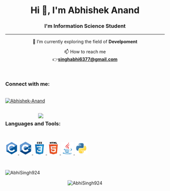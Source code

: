 <h1 align="center">Hi 👋, I'm Abhishek Anand</h1>
<h3 align="center">I'm Information Science Student</h3>
<hr>
<div align="center">
  
🌱 I’m currently exploring the field of **Develpoment**

 📫 How to reach me 
 <br>
 👉**singhabhi6377@gmail.com**
</div>
<br>
<h3 align="left">Connect with me:</h3>
<p align="left">
  <br>
<a href="https://www.linkedin.com/in/anand29abhishek/" target="blank"><img align="center" src="https://raw.githubusercontent.com/rahuldkjain/github-profile-readme-generator/master/src/images/icons/Social/linked-in-alt.svg" alt="Abhishek-Anand" height="30" width="40" /></a>
<!-- <a href="https://www.hackerrank.com/AbhiSingh924" target="blank"><img align="center" src="https://raw.githubusercontent.com/rahuldkjain/github-profile-readme-generator/master/src/images/icons/Social/hackerrank.svg" alt="AbhiSingh924" height="40" width="40" /></a> -->
<!-- <a href="https://www.naukri.com/code360/profile/AbhiSingh924" target="blank"><img align="center" src="https://coursereport-production.imgix.net/uploads/school/logo/1323/original/Coding_Ninjas_logo.jpeg?w=200&h=200&dpr=3&q=35" alt="AbhiSingh924" height="40" width="40" /></a> -->
</p>
<br>

<img align="right" width="400px" src="https://images.squarespace-cdn.com/content/v1/5769fc401b631bab1addb2ab/1541580611624-TE64QGKRJG8SWAIUS7NS/coding-freak.gif">
<h3 align="left">Languages and Tools:</h3>
<br>
<p align="left"> <a href="https://www.cprogramming.com/" target="_blank" rel="noreferrer"> <img src="https://raw.githubusercontent.com/devicons/devicon/master/icons/c/c-original.svg" alt="c" width="40" height="40"/> </a> <a href="https://www.w3schools.com/cpp/" target="_blank" rel="noreferrer"> <img src="https://raw.githubusercontent.com/devicons/devicon/master/icons/cplusplus/cplusplus-original.svg" alt="cplusplus" width="40" height="40"/> </a> <a href="https://www.w3schools.com/css/" target="_blank" rel="noreferrer"> <img src="https://raw.githubusercontent.com/devicons/devicon/master/icons/css3/css3-original-wordmark.svg" alt="css3" width="40" height="40"/> </a> <a href="https://www.w3.org/html/" target="_blank" rel="noreferrer"> <img src="https://raw.githubusercontent.com/devicons/devicon/master/icons/html5/html5-original-wordmark.svg" alt="html5" width="40" height="40"/> </a> <a href="https://www.java.com" target="_blank" rel="noreferrer"> <img src="https://raw.githubusercontent.com/devicons/devicon/master/icons/java/java-original.svg" alt="java" width="40" height="40"/> </a> <a href="https://www.python.org" target="_blank" rel="noreferrer"> <img src="https://raw.githubusercontent.com/devicons/devicon/master/icons/python/python-original.svg" alt="python" width="40" height="40"/> </a> </p>
<br>
<p><img align="center" src="https://github-readme-stats.vercel.app/api/top-langs?username=AbhiSingh924&show_icons=true&locale=en&layout=compact" alt="AbhiSingh924" /></p>


<p align="center"><img align="center" src="https://nirzak-streak-stats.vercel.app/?user=AbhiSingh924&" alt="AbhiSingh924" /></p>
<p align="center">
  <a href="https://github.com/AbhiSingh924">
    <img src="https://github-profile-summary-cards.vercel.app/api/cards/profile-details?username=AbhiSingh924&theme=radical" alt=""/>
  </a>
</p>
